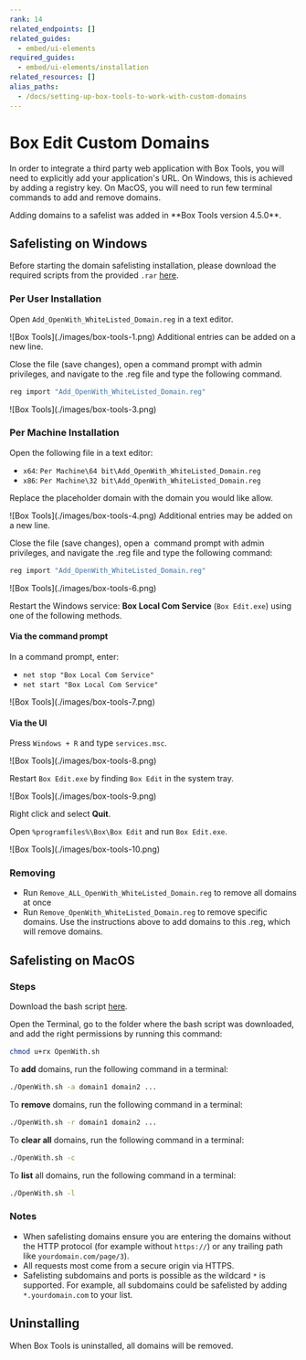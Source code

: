 ```yaml
---
rank: 14
related_endpoints: []
related_guides:
  - embed/ui-elements
required_guides:
  - embed/ui-elements/installation
related_resources: []
alias_paths:
  - /docs/setting-up-box-tools-to-work-with-custom-domains
---
```


# Box Edit Custom Domains

In order to integrate a third party web application with Box Tools, you will
need to explicitly add your application's URL. On Windows, this is achieved by
adding a registry key. On MacOS, you will need to run few terminal commands to
add and remove domains.

<Message>
  Adding domains to a safelist was added in **Box Tools version 4.5.0**.
</Message>

## Safelisting on Windows

Before starting the domain safelisting installation, please download the
required scripts from the provided `.rar`
[here](https://cloud.box.com/s/kvc9cysgq1y2yldpvciwlpt7093ho78l).

### Per User Installation

Open `Add_OpenWith_WhiteListed_Domain.reg` in a text editor.

<ImageFrame border>
  ![Box Tools](./images/box-tools-1.png)
</ImageFrame>

<Message>
  Additional entries can be added on a new line.
</Message>

Close the file (save changes), open a command prompt with admin privileges, and
navigate to the .reg file and type the following command.

```sh
reg import "Add_OpenWith_WhiteListed_Domain.reg"
```

<ImageFrame border>
  ![Box Tools](./images/box-tools-3.png)
</ImageFrame>

### Per Machine Installation

Open the following file in a text editor:

* `x64`: `Per Machine\64 bit\Add_OpenWith_WhiteListed_Domain.reg`
* `x86`: `Per Machine\32 bit\Add_OpenWith_WhiteListed_Domain.reg`

Replace the placeholder domain with the domain you would like allow.

<ImageFrame border>
  ![Box Tools](./images/box-tools-4.png)
</ImageFrame>

<Message>
  Additional entries may be added on a new line.
</Message>

Close the file (save changes), open a  command prompt with admin privileges, and
navigate the .reg file and type the following command:

```sh
reg import "Add_OpenWith_WhiteListed_Domain.reg"
```

<ImageFrame border>
  ![Box Tools](./images/box-tools-6.png)
</ImageFrame>

Restart the Windows service: **Box Local Com Service** (`Box Edit.exe`) using
one of the following methods.

#### Via the command prompt

In a command prompt, enter:

* `net stop "Box Local Com Service"`
* `net start "Box Local Com Service"`

<ImageFrame border>
  ![Box Tools](./images/box-tools-7.png)
</ImageFrame>

#### Via the UI

Press `Windows + R` and type `services.msc`.

<ImageFrame border>
  ![Box Tools](./images/box-tools-8.png)
</ImageFrame>

Restart `Box Edit.exe` by finding `Box Edit` in the system tray.

<ImageFrame border>
  ![Box Tools](./images/box-tools-9.png)
</ImageFrame>

Right click and select **Quit**.

Open `%programfiles%\Box\Box Edit` and run `Box Edit.exe`.

<ImageFrame border>
  ![Box Tools](./images/box-tools-10.png)
</ImageFrame>

### Removing

* Run `Remove_ALL_OpenWith_WhiteListed_Domain.reg` to remove all domains
  at once
* Run `Remove_OpenWith_WhiteListed_Domain.reg` to remove specific
  domains. Use the instructions above to add domains to this .reg, which will
  remove domains.

## Safelisting on MacOS

### Steps

Download the bash script
[here](https://cloud.box.com/s/z5qhc7rts6mzrhzfx6cpxeb5ed4ve5u6).

Open the Terminal, go to the folder where the bash script was downloaded, and
add the right permissions by running this command:

```sh
chmod u+rx OpenWith.sh
```

To **add** domains, run the following command in a terminal:

```sh
./OpenWith.sh -a domain1 domain2 ...
```

To **remove** domains, run the following command in a terminal:

```sh
./OpenWith.sh -r domain1 domain2 ...
```

To **clear all** domains, run the following command in a
terminal:

```sh
./OpenWith.sh -c
```

To **list** all domains, run the following command in a terminal:

```sh
./OpenWith.sh -l
```

### Notes

* When safelisting domains ensure you are entering the domains without the HTTP
  protocol (for example without `https://`) or any trailing path like
  `yourdomain.com/page/3`).
* All requests most come from a secure origin via HTTPS.
* Safelisting subdomains and ports is possible as the wildcard `*` is supported.
  For example, all subdomains could be safelisted by adding `*.yourdomain.com` to
  your list.

## Uninstalling

When Box Tools is uninstalled, all domains will be removed.
